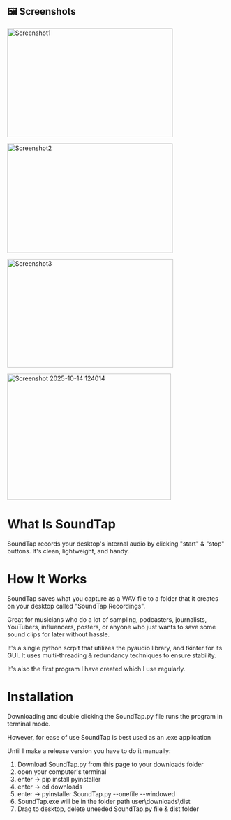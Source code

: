 ## 🖼️ Screenshots

<img width="379" height="250" alt="Screenshot1" src="https://github.com/user-attachments/assets/bf9c8cf9-b241-48cd-ab1f-b15bc971ceb5" /><br>

<img width="379" height="251" alt="Screenshot2" src="https://github.com/user-attachments/assets/3914115b-68d1-4d80-b9af-3c92c2a50a2d" /><br>

<img width="380" height="249" alt="Screenshot3" src="https://github.com/user-attachments/assets/fff870aa-c5d0-4724-b6e7-a277ca407216" /><br>

<img width="375" height="289" alt="Screenshot 2025-10-14 124014" src="https://github.com/user-attachments/assets/74754068-6957-4bc8-87b8-12523b8f2aae" />



# What Is SoundTap
SoundTap records your desktop's internal audio by clicking "start" & "stop" buttons. It's clean, lightweight, and handy.

# How It Works
SoundTap saves what you capture as a WAV file to a folder that it creates on your desktop called "SoundTap Recordings".

Great for musicians who do a lot of sampling, podcasters, journalists, YouTubers, influencers, posters, or anyone who just wants to save some sound clips for later without hassle.

It's a single python scrpit that utilizes the pyaudio library, and tkinter for its GUI. It uses multi-threading & redundancy techniques to ensure stability.

It's also the first program I have created which I use regularly.

# Installation
Downloading and double clicking the SoundTap.py file runs the program in terminal mode.

However, for ease of use SoundTap is best used as an .exe application

Until I make a release version you have to do it manually:

1. Download SoundTap.py from this page to your downloads folder
2. open your computer's terminal
3. enter -> pip install pyinstaller
4. enter -> cd downloads
6. enter -> pyinstaller SoundTap.py --onefile --windowed
5. SoundTap.exe will be in the folder path user\downloads\dist
6. Drag to desktop, delete uneeded SoundTap.py file & dist folder
